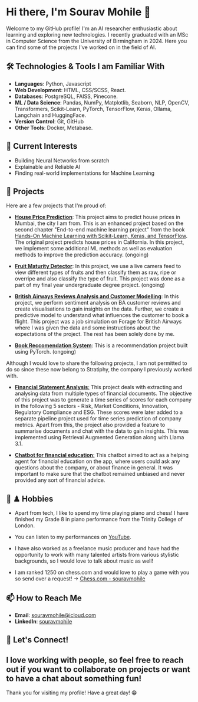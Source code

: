 # Hi there, I'm Sourav Mohile 👋

Welcome to my GitHub profile! I'm an AI researcher enthusiastic about learning and exploring new technologies. I recently graduated with an MSc in Computer Science from the University of Birmingham in 2024. Here you can find some of the projects I've worked on in the field of AI.

## 🛠️ Technologies & Tools I am Familiar With

- **Languages**: Python, Javascript
- **Web Development**: HTML, CSS/SCSS, React.
- **Databases**: PostgreSQL, FAISS, Pinecone.
- **ML / Data Science**: Pandas, NumPy, Matplotlib, Seaborn, NLP, OpenCV, Transformers, Scikit-Learn, PyTorch, TensorFlow, Keras, Ollama, Langchain and HuggingFace.
- **Version Control**: Git, GitHub
- **Other Tools**: Docker, Metabase.

## 🌱 Current Interests

- Building Neural Networks from scratch
- Explainable and Reliable AI
- Finding real-world implementations for Machine Learning

## 🔭 Projects

Here are a few projects that I'm proud of:

- **[House Price Prediction](https://github.com/souravmohile/house-price-prediction)**: This project aims to predict house prices in Mumbai, the city I am from. This is an enhanced project based on the second chapter "End-to-end machine learning project" from the book [Hands-On Machine Learning with Scikit-Learn, Keras, and TensorFlow](https://www.oreilly.com/library/view/hands-on-machine-learning/9781492032632/). The original project predicts house prices in California. In this project, we implement some additional ML methods as well as evaluation methods to improve the prediction accuracy. (ongoing)

- **[Fruit Maturity Detector](https://github.com/souravmohile/FruitMaturityDetector)**: In this project, we use a live camera feed to view different types of fruits and then classify them as raw, ripe or overripe and also classify the type of fruit. This project was done as a part of my final year undergraduate degree project. (ongoing)

- **[British Airways Reviews Analysis and Customer Modelling](https://github.com/souravmohile/BA-ReviewAnalysis)**: In this project, we perform sentiment analysis on BA customer reviews and create visualisations to gain insights on the data. Further, we create a predictive model to understand what influences the customer to book a flight. This project was a job simulation on Forage for British Airways where I was given the data and some instructions about the expectations of the project. The rest has been solely done by me.

- **[Book Reccomendation System](https://github.com/souravmohile/book-reccomendation-system)**: This is a recommendation project built using PyTorch. (ongoing)

Although I would love to share the following projects, I am not permitted to do so since these now belong to Stratiphy, the company I previously worked with.
- <ins>**Financial Statement Analysis**:</ins> This project deals with extracting and analysing data from multiple types of financial documents. The objective of this project was to generate a time series of scores for each company in the following 5 sectors - Risk, Market Conditions, Innovation, Regulatory Compliance and ESG. These scores were later added to a separate pipeline project used for time series prediction of company metrics. Apart from this, the project also provided a feature to summarise documents and chat with the data to gain insights. This was implemented using Retrieval Augmented Generation along with Llama 3.1. 

- <ins>**Chatbot for financial education**:</ins> This chatbot aimed to act as a helping agent for financial education on the app, where users could ask any questions about the company, or about finance in general. It was important to make sure that the chatbot remained unbiased and never provided any sort of financial advice.

## 🎹 ♟ Hobbies

- Apart from tech, I like to spend my time playing piano and chess! I have finished my Grade 8 in piano performance from the Trinity College of London.
 
- You can listen to my performances on [YouTube](https://www.youtube.com/@souravmohile5585).

- I have also worked as a freelance music producer and have had the opportunity to work with many talented artists from various stylistic backgrounds, so I would love to talk about music as well! 

- I am ranked 1250 on chess.com and would love to play a game with you so send over a request! -> [Chess.com - souravmohile](https://www.chess.com/member/souravmohile)

## 📫 How to Reach Me

- **Email**: [souravmohile@icloud.com](mailto:souravmohile@icloud.com)
- **LinkedIn**: [souravmohile](https://www.linkedin.com/in/souravmohile)

## 💬 Let's Connect!

I love working with people, so feel free to reach out if you want to collaborate on projects or want to have a chat about something fun!
---

Thank you for visiting my profile! Have a great day! 😁
